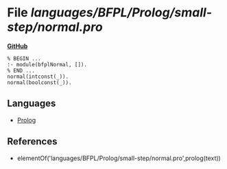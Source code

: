 # File _languages/BFPL/Prolog/small-step/normal.pro_
**[GitHub](https://github.com/softlang/yas/blob/master/languages/BFPL/Prolog/small-step/normal.pro)**
```
% BEGIN ...
:- module(bfplNormal, []).
% END ...
normal(intconst(_)).
normal(boolconst(_)).
```

## Languages
* [Prolog](../languages/Prolog.md)

## References
* elementOf('languages/BFPL/Prolog/small-step/normal.pro',prolog(text))

